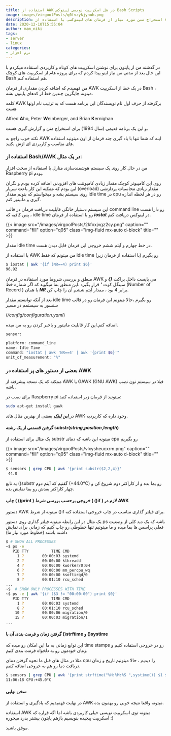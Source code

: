 ```yaml
---
title: استفاده از AWK در شل اسکریپت نویسی لینوکس Bash Scripts
image: images/virgoolPosts/q0fvzykjynuh.png
description: استخراج متن مورد نیاز از فرمان های لینوکسی با استفاده از AWK
date: 2020-12-10T15:55:04
author: mam_niki
tags:
- server
- linux
categories:
- نرم افزار
---
```


در گذشته من از پایتون برای نوشتن اسکریپت های کوتاه و کاربردی استفاده میکردم با این حال بعد از مدتی من نیاز اینو پیدا کردم که برای پروژه هام از اسکریپت های کوچک Bash هم استفاده کنم.

من فهمیدم که اضافه کردن مقداری از فرمان AWK در یک خط از اسکریپت Bash ، میتونه جایگزین چندین خط از کدهای پایتون بشه.

کلمه AWK برگرفته از حرف اول نام نویسندگان این برنامه هست که به ترتیب نام اونها هست

Alfred **A**ho, Peter **W**einberger, and Brian **K**ernighan

و این یک برنامه قدیمی (سال 1994) برای استخراج متن و گزارش گیری هست.

نکته خوب راجع به AWK اینه که شما تنها با یاد گیری چند فرمان از اون میتونید استفاده های مناسب و کاربردی ای ازش بکنید.

### استفاده از Bash/AWK در یک مثال:

من در حال کار روی یک سیستم هوشمندسازی منازل با استفاده از سخت افزار Raspberry pi بودم.

روی این کامپیوتر کوچک مقدار زیادی کامپوننت های افزودنی اضافه کرده بودم و نگران این بودم که ممکنه این کار باعث سربار (overload) مقدار زیادی محاسبات پردازشی روی سیستم بشه و میخواستم که بتونم مقدار idle time در cpu رو در هر لحظه اندازه گیری و مانیتور کنم.

این سیستم دستیار خانگی قابلیت دریافت فرمان در قالب command line رو دارا هست ، پس کافیه که idle time رو با استفاده از فرمان **_iostat_** در لینوکس دریافت کنم.

{{< image src="/images/virgoolPosts/2kfoxjvgz2sy.png" caption="" command="fill" option="q95" class="img-fluid mx-auto d-block" title="" >}}

مقدار idle time در خط چهارم و آیتم ششم خروجی این فرمان قابل دیدن هست.

با استفاده از AWK من میتونم که فقط idle time رو بگیرم (با استفاده از فرمان زیر)

```sh
$ iostat | awk '{if (NR==4) print $6}'
96.92
```

منطق و بررسی شروط مورد استفاده در فرمان AWK می بایست داخل براکت **_{}_** و سینگل کوت **_'_** قرار بگیرد .این منطق بما میگوید که اگر شماره خط (Number of Record ) یا همان **_NR_** برابر 4 بود ، مقدار آیتم ششم آن را چاپ کن.

بعد از آنکه توانستم مقدار idle time رو بگیرم ،حالا میتونم این فرمان رو در قالب سنسور به سیستمم در مسیر 

(_/config/configuration.yaml_)

اضافه کنم.این کار قابلیت مانیتور و باخبر کردن رو به من میده.

```sh
sensor:

platform: command_line 
name: Idle Time
command: "iostat | awk 'NR==4' | awk '{print $6}'"
unit_of_measurement: "%"
```

### بعضی از دستور های پر استفاده در AWK

ممکنه که یک نسخه پیشرفته از AWK یا GAWK (GNU AWK) قبلا در سیستم تون نصب باشه.

برای نصب در Raspberry pi میتونید از فرمان زیر استفاده کنید:

```sh
sudo apt-get install gawk
```

در[ **_این لینک_**](https://www.grymoire.com/Unix/Awk.html#uh-2) بعضی از بهترین مثال های AWK وجود داره که کاربردیه.

#### گرفتن قسمتی از یک رشته substr(_string_,_position_,_length_)

یک مثال برای استفاده از substr میتونه این باشه که دمای cpu رو بگیریم

{{< image src="/images/virgoolPosts/vlxysheucxrm.png" caption="" command="fill" option="q95" class="img-fluid mx-auto d-block" title="" >}}

```sh
$ sensors | grep CPU | awk '{print substr($2,2,4)}'
 44.0
```

به تابع ()substr گفتیم که آیتم دوم (+44.0°C) رو بما بده و از کاراکتر دوم شروع کن و چهار کاراکتر بعدش رو بما نمایش بده.

#### چاپ ( ()print ) خروجی برحسب بررسی شرط ( ()if ) لازم در AWK

دستور AWK میتونه از شرط ()if برای فیلتر گذاری مناسب در چاپ خروجی استفاده کنه.

یک مثال در این رابطه میتونه فیلتر گذاری روی دستور ps باشه که یک دید کلی از وضعیت فعلی پراسس ها بما میده و ما میتونیم تنها خطوطی رو چاپ کنیم که زمانی برای نمایش داشته باشند (خطوط مورد نیاز ما)

```sh
$ # SHOW ALL PROCESSES
~$ ps -e 
   PID TTY          TIME CMD
     1 ?        00:00:03 systemd
     2 ?        00:00:00 kthreadd
     4 ?        00:00:00 kworker/0:0H
     6 ?        00:00:00 mm_percpu_wq
     7 ?        00:00:00 ksoftirqd/0
     8 ?        00:01:10 rcu_sched
...
~$  # SHOW ONLY PROCESSES WITH TIME
~$ ps -e | awk '{if ($3 != "00:00:00") print $0}'
   PID TTY          TIME CMD
     1 ?        00:00:03 systemd
     8 ?        00:01:10 rcu_sched
    10 ?        00:00:06 migration/0
    15 ?        00:00:03 migration/1
...
```

#### گرفتن زمان و فرمت بندی آن با ()strftime و ()systime

این توابع زمانی به ما این امکان رو میده که time stamps رو در خروجی استفاده کنیم و زمان خودمون رو به دلخواه فرمت بندی کنیم.

مثلا در مثال های قبل ما نحوه گرفتن دمای cpu را دیدیم ، حالا میتونیم تاریخ و زمان دریافت دما رو هم به خروجی اضافه کنیم.

```sh
$ sensors | grep CPU | awk '{print strftime("%H:%M:%S ",systime()) $1 $2 }'
11:06:18 CPU:+45.0°C
```

#### سخن نهایی

در نهایت فهمیدیم که یادگیری و استفاده از AWK میتونه واقعا نتیجه خوبی رو بهمون بده.

استفاده AWK میتونه توی اسکریپت نویسی خیلی کاربردی باشه اما اگه قراره که اسکریپت پیچیده بنویسیم بازهم پایتون بیشتر بدرد میخوره :)

موفق باشید.